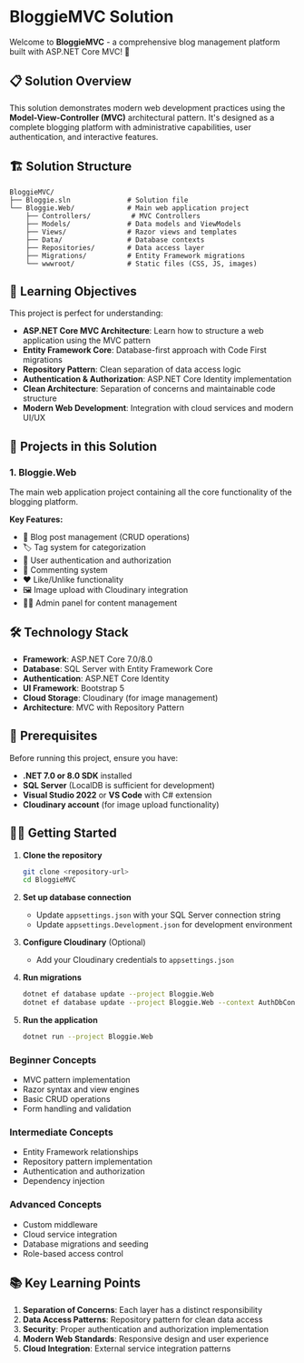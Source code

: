 # BloggieMVC Solution

Welcome to **BloggieMVC** - a comprehensive blog management platform built with ASP.NET Core MVC! 🚀

## 📋 Solution Overview

This solution demonstrates modern web development practices using the **Model-View-Controller (MVC)** architectural pattern. It's designed as a complete blogging platform with administrative capabilities, user authentication, and interactive features.

## 🏗️ Solution Structure

```
BloggieMVC/
├── Bloggie.sln              # Solution file
└── Bloggie.Web/             # Main web application project
    ├── Controllers/          # MVC Controllers
    ├── Models/              # Data models and ViewModels
    ├── Views/               # Razor views and templates
    ├── Data/                # Database contexts
    ├── Repositories/        # Data access layer
    ├── Migrations/          # Entity Framework migrations
    └── wwwroot/             # Static files (CSS, JS, images)
```

## 🎯 Learning Objectives

This project is perfect for understanding:

- **ASP.NET Core MVC Architecture**: Learn how to structure a web application using the MVC pattern
- **Entity Framework Core**: Database-first approach with Code First migrations
- **Repository Pattern**: Clean separation of data access logic
- **Authentication & Authorization**: ASP.NET Core Identity implementation
- **Clean Architecture**: Separation of concerns and maintainable code structure
- **Modern Web Development**: Integration with cloud services and modern UI/UX

## 🚀 Projects in this Solution

### 1. Bloggie.Web
The main web application project containing all the core functionality of the blogging platform.

**Key Features:**
- 📝 Blog post management (CRUD operations)
- 🏷️ Tag system for categorization
- 👤 User authentication and authorization
- 💬 Commenting system
- ❤️ Like/Unlike functionality
- 🖼️ Image upload with Cloudinary integration
- 👨‍💼 Admin panel for content management

## 🛠️ Technology Stack

- **Framework**: ASP.NET Core 7.0/8.0
- **Database**: SQL Server with Entity Framework Core
- **Authentication**: ASP.NET Core Identity
- **UI Framework**: Bootstrap 5
- **Cloud Storage**: Cloudinary (for image management)
- **Architecture**: MVC with Repository Pattern

## 🔧 Prerequisites

Before running this project, ensure you have:

- **.NET 7.0 or 8.0 SDK** installed
- **SQL Server** (LocalDB is sufficient for development)
- **Visual Studio 2022** or **VS Code** with C# extension
- **Cloudinary account** (for image upload functionality)

## 🏃‍♂️ Getting Started

1. **Clone the repository**
   ```bash
   git clone <repository-url>
   cd BloggieMVC
   ```

2. **Set up database connection**
   - Update `appsettings.json` with your SQL Server connection string
   - Update `appsettings.Development.json` for development environment

3. **Configure Cloudinary** (Optional)
   - Add your Cloudinary credentials to `appsettings.json`

4. **Run migrations**
   ```bash
   dotnet ef database update --project Bloggie.Web
   dotnet ef database update --project Bloggie.Web --context AuthDbContext
   ```

5. **Run the application**
   ```bash
   dotnet run --project Bloggie.Web
   ```

### Beginner Concepts
- MVC pattern implementation
- Razor syntax and view engines
- Basic CRUD operations
- Form handling and validation

### Intermediate Concepts
- Entity Framework relationships
- Repository pattern implementation
- Authentication and authorization
- Dependency injection

### Advanced Concepts
- Custom middleware
- Cloud service integration
- Database migrations and seeding
- Role-based access control

## 📚 Key Learning Points

1. **Separation of Concerns**: Each layer has a distinct responsibility
2. **Data Access Patterns**: Repository pattern for clean data access
3. **Security**: Proper authentication and authorization implementation
4. **Modern Web Standards**: Responsive design and user experience
5. **Cloud Integration**: External service integration patterns


